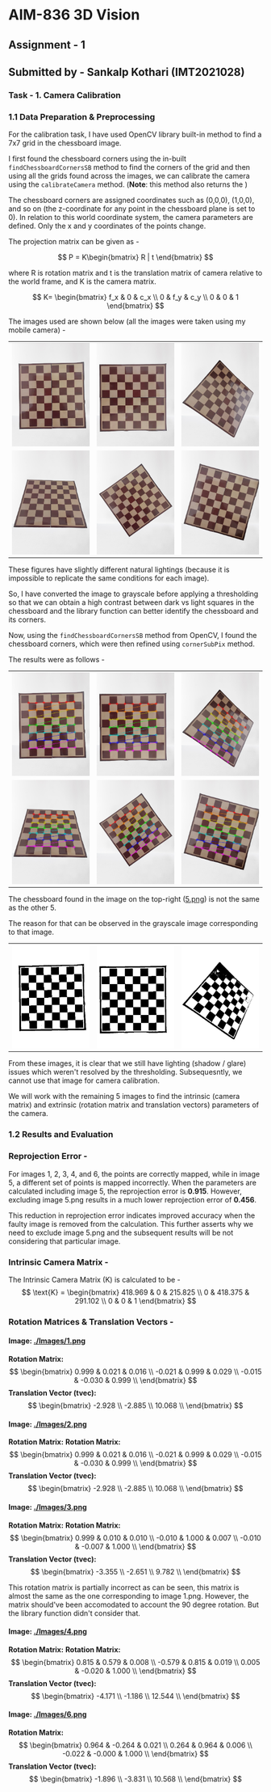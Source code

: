 # AIM-836 3D Vision
## Assignment - 1
## Submitted by - Sankalp Kothari (IMT2021028)

### Task - 1. Camera Calibration
### 1.1 Data Preparation & Preprocessing
For the calibration task, I have used OpenCV library built-in method to find a 7x7 grid in the chessboard image.

I first found the chessboard corners using the in-built `findChessboardCornersSB` method to find the corners of the grid and then using all the grids found across the images, we can calibrate the camera using the `calibrateCamera` method. (**Note**: this method also returns the )

The chessboard corners are assigned coordinates such as (0,0,0), (1,0,0), and so on (the z-coordinate for any point in the chessboard plane is set to 0). In relation to this world coordinate system, the camera parameters are defined. Only the x and y coordinates of the points change.

The projection matrix can be given as -

$$ P = K\begin{bmatrix} R | t \end{bmatrix} $$

where R is rotation matrix and t is the translation matrix of camera relative to the world frame, and K is the camera matrix.

$$
K=
\begin{bmatrix}
f_x & 0 & c_x \\
0 & f_y & c_y \\
0 & 0 & 1
\end{bmatrix}
$$

The images used are shown below (all the images were taken using my mobile camera) - 
<table>
  <tr>
    <td><img src="./Camera Calibration/Images/1.png" alt="Image 1" width="200"/></td>
    <td><img src="./Camera Calibration/Images/3.png" alt="Image 2" width="200"/></td>
    <td><img src="./Camera Calibration/Images/5.png" alt="Image 3" width="200"/></td>
  </tr>
  <tr>
    <td><img src="./Camera Calibration/Images/2.png" alt="Image 4" width="200"/></td>
    <td><img src="./Camera Calibration/Images/4.png" alt="Image 5" width="200"/></td>
    <td><img src="./Camera Calibration/Images/6.png" alt="Image 6" width="200"/></td>
  </tr>
</table>

These figures have slightly different natural lightings (because it is impossible to replicate the same conditions for each image).

So, I have converted the image to grayscale before applying a thresholding so that we can obtain a high contrast between dark vs light squares in the chessboard and the library function can better identify the chessboard and its corners.

Now, using the `findChessboardCornersSB` method from OpenCV, I found the chessboard corners, which were then refined using `cornerSubPix` method.

The results were as follows - 
<table>
  <tr>
    <td><img src="./Camera Calibration/Outputs/1_new.png" alt="Image 1" width="200"/></td>
    <td><img src="./Camera Calibration/Outputs/3_new.png" alt="Image 2" width="200"/></td>
    <td><img src="./Camera Calibration/Outputs/5_new.png" alt="Image 3" width="200"/></td>
  </tr>
  <tr>
    <td><img src="./Camera Calibration/Outputs/2_new.png" alt="Image 4" width="200"/></td>
    <td><img src="./Camera Calibration/Outputs/4_new.png" alt="Image 5" width="200"/></td>
    <td><img src="./Camera Calibration/Outputs/6_new.png" alt="Image 6" width="200"/></td>
  </tr>
</table>

The chessboard found in the image on the top-right ([5.png](./Camera%20Calibration/Images/5.png)) is not the same as the other 5.

The reason for that can be observed in the grayscale image corresponding to that image.

<table>
  <tr>
    <td><img src="./Camera Calibration/Grayscale/1_gray.png" alt="Image 1" width="200"/></td>
    <td><img src="./Camera Calibration/Grayscale/3_gray.png" alt="Image 2" width="200"/></td>
    <td><img src="./Camera Calibration/Grayscale/5_gray.png" alt="Image 3" width="200"/></td>
  </tr>
</table>

From these images, it is clear that we still have lighting (shadow / glare) issues which weren't resolved by the thresholding. Subsequesntly, we cannot use that image for camera calibration.

We will work with the remaining 5 images to find the intrinsic (camera matrix) and extrinsic (rotation matrix and translation vectors) parameters of the camera.

### 1.2 Results and Evaluation

### Reprojection Error - 
For images 1, 2, 3, 4, and 6, the points are correctly mapped, while in image 5, a different set of points is mapped incorrectly. When the parameters are calculated including image 5, the reprojection error is **0.915**. However, excluding image 5.png results in a much lower reprojection error of **0.456**. 

This reduction in reprojection error indicates improved accuracy when the faulty image is removed from the calculation. This further asserts why we need to exclude image 5.png and the subsequent results will be not considering that particular image.

### Intrinsic Camera Matrix - 
The Intrinsic Camera Matrix (K) is calculated to be -
$$
\text{K} = 
\begin{bmatrix}
418.969 & 0 & 215.825 \\
0 & 418.375 & 291.102 \\
0 & 0 & 1
\end{bmatrix}
$$

### Rotation Matrices & Translation Vectors -
#### Image: [./Images/1.png](./Images/1.png)
**Rotation Matrix:**
$$
\begin{bmatrix}
0.999 & 0.021 & 0.016 \\
-0.021 & 0.999 & 0.029 \\
-0.015 & -0.030 & 0.999 \\
\end{bmatrix}
$$
**Translation Vector (tvec):**
$$
\begin{bmatrix}
-2.928 \\
-2.885 \\
10.068 \\
\end{bmatrix}
$$

#### Image: [./Images/2.png](./Images/2.png)
**Rotation Matrix:**
**Rotation Matrix:**
$$
\begin{bmatrix}
0.999 & 0.021 & 0.016 \\
-0.021 & 0.999 & 0.029 \\
-0.015 & -0.030 & 0.999 \\
\end{bmatrix}
$$
**Translation Vector (tvec):**
$$
\begin{bmatrix}
-2.928 \\
-2.885 \\
10.068 \\
\end{bmatrix}
$$

#### Image: [./Images/3.png](./Images/3.png)
**Rotation Matrix:**
**Rotation Matrix:**
$$
\begin{bmatrix}
0.999 & 0.010 & 0.010 \\
-0.010 & 1.000 & 0.007 \\
-0.010 & -0.007 & 1.000 \\
\end{bmatrix}
$$
**Translation Vector (tvec):**
$$
\begin{bmatrix}
-3.355 \\
-2.651 \\
9.782 \\
\end{bmatrix}
$$

This rotation matrix is partially incorrect as can be seen, this matrix is almost the same as the one corresponding to image 1.png. However, the matrix should've been accomodated to account the 90 degree rotation. But the library function didn't consider that.

#### Image: [./Images/4.png](./Images/4.png)
**Rotation Matrix:**
**Rotation Matrix:**
$$
\begin{bmatrix}
0.815 & 0.579 & 0.008 \\
-0.579 & 0.815 & 0.019 \\
0.005 & -0.020 & 1.000 \\
\end{bmatrix}
$$
**Translation Vector (tvec):**
$$
\begin{bmatrix}
-4.171 \\
-1.186 \\
12.544 \\
\end{bmatrix}
$$

#### Image: [./Images/6.png](./Images/6.png)
**Rotation Matrix:**
$$
\begin{bmatrix}
0.964 & -0.264 & 0.021 \\
0.264 & 0.964 & 0.006 \\
-0.022 & -0.000 & 1.000 \\
\end{bmatrix}
$$
**Translation Vector (tvec):**
$$
\begin{bmatrix}
-1.896 \\
-3.831 \\
10.568 \\
\end{bmatrix}
$$

